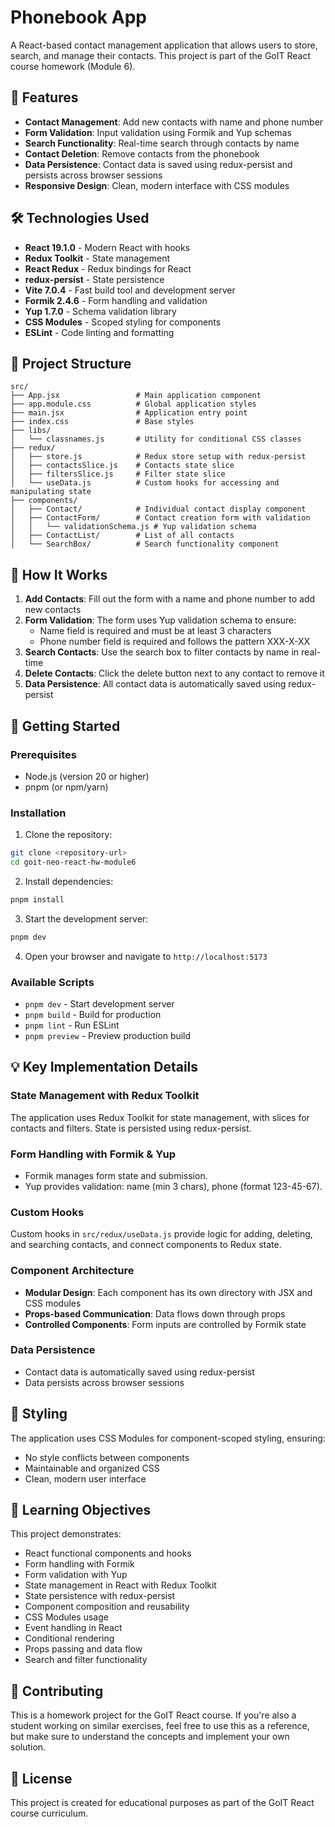 # Phonebook App

A React-based contact management application that allows users to store, search, and manage their contacts. This project is part of the GoIT React course homework (Module 6).

## 🚀 Features

- **Contact Management**: Add new contacts with name and phone number
- **Form Validation**: Input validation using Formik and Yup schemas
- **Search Functionality**: Real-time search through contacts by name
- **Contact Deletion**: Remove contacts from the phonebook
- **Data Persistence**: Contact data is saved using redux-persist and persists across browser sessions
- **Responsive Design**: Clean, modern interface with CSS modules

## 🛠️ Technologies Used

- **React 19.1.0** - Modern React with hooks
- **Redux Toolkit** - State management
- **React Redux** - Redux bindings for React
- **redux-persist** - State persistence
- **Vite 7.0.4** - Fast build tool and development server
- **Formik 2.4.6** - Form handling and validation
- **Yup 1.7.0** - Schema validation library
- **CSS Modules** - Scoped styling for components
- **ESLint** - Code linting and formatting

## 📁 Project Structure

```
src/
├── App.jsx                 # Main application component
├── app.module.css          # Global application styles
├── main.jsx                # Application entry point
├── index.css               # Base styles
├── libs/
│   └── classnames.js       # Utility for conditional CSS classes
├── redux/
│   ├── store.js            # Redux store setup with redux-persist
│   ├── contactsSlice.js    # Contacts state slice
│   ├── filtersSlice.js     # Filter state slice
│   └── useData.js          # Custom hooks for accessing and manipulating state
├── components/
│   ├── Contact/            # Individual contact display component
│   ├── ContactForm/        # Contact creation form with validation
│   │   └── validationSchema.js # Yup validation schema
│   ├── ContactList/        # List of all contacts
│   └── SearchBox/          # Search functionality component
```

## 🎯 How It Works

1. **Add Contacts**: Fill out the form with a name and phone number to add new contacts
2. **Form Validation**: The form uses Yup validation schema to ensure:
   - Name field is required and must be at least 3 characters
   - Phone number field is required and follows the pattern XXX-X-XX
3. **Search Contacts**: Use the search box to filter contacts by name in real-time
4. **Delete Contacts**: Click the delete button next to any contact to remove it
5. **Data Persistence**: All contact data is automatically saved using redux-persist

## 🚀 Getting Started

### Prerequisites

- Node.js (version 20 or higher)
- pnpm (or npm/yarn)

### Installation

1. Clone the repository:
```bash
git clone <repository-url>
cd goit-neo-react-hw-module6
```

2. Install dependencies:
```bash
pnpm install
```

3. Start the development server:
```bash
pnpm dev
```

4. Open your browser and navigate to `http://localhost:5173`

### Available Scripts

- `pnpm dev` - Start development server
- `pnpm build` - Build for production
- `pnpm lint` - Run ESLint
- `pnpm preview` - Preview production build

## 💡 Key Implementation Details

### State Management with Redux Toolkit

The application uses Redux Toolkit for state management, with slices for contacts and filters. State is persisted using redux-persist.

### Form Handling with Formik & Yup

- Formik manages form state and submission.
- Yup provides validation: name (min 3 chars), phone (format 123-45-67).

### Custom Hooks

Custom hooks in `src/redux/useData.js` provide logic for adding, deleting, and searching contacts, and connect components to Redux state.

### Component Architecture

- **Modular Design**: Each component has its own directory with JSX and CSS modules
- **Props-based Communication**: Data flows down through props
- **Controlled Components**: Form inputs are controlled by Formik state

### Data Persistence

- Contact data is automatically saved using redux-persist
- Data persists across browser sessions

## 🎨 Styling

The application uses CSS Modules for component-scoped styling, ensuring:
- No style conflicts between components
- Maintainable and organized CSS
- Clean, modern user interface

## 📝 Learning Objectives

This project demonstrates:
- React functional components and hooks
- Form handling with Formik
- Form validation with Yup
- State management in React with Redux Toolkit
- State persistence with redux-persist
- Component composition and reusability
- CSS Modules usage
- Event handling in React
- Conditional rendering
- Props passing and data flow
- Search and filter functionality

## 🤝 Contributing

This is a homework project for the GoIT React course. If you're also a student working on similar exercises, feel free to use this as a reference, but make sure to understand the concepts and implement your own solution.

## 📄 License

This project is created for educational purposes as part of the GoIT React course curriculum.